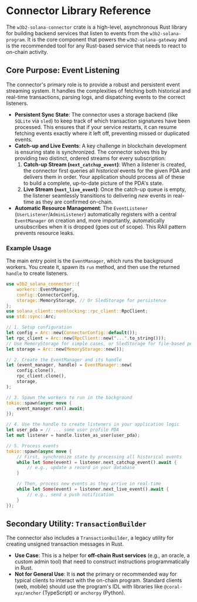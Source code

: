 # Connector Library Reference

The `w3b2-solana-connector` crate is a high-level, asynchronous Rust library for building backend services that listen to events from the `w3b2-solana-program`. It is the core component that powers the `w3b2-solana-gateway` and is the recommended tool for any Rust-based service that needs to react to on-chain activity.

## Core Purpose: Event Listening

The connector's primary role is to provide a robust and persistent event streaming system. It handles the complexities of fetching both historical and real-time transactions, parsing logs, and dispatching events to the correct listeners.

-   **Persistent Sync State**: The connector uses a storage backend (like `SQLite` via `sled`) to keep track of which transaction signatures have been processed. This ensures that if your service restarts, it can resume fetching events exactly where it left off, preventing missed or duplicated events.
-   **Catch-up and Live Events**: A key challenge in blockchain development is ensuring state is synchronized. The connector solves this by providing two distinct, ordered streams for every subscription:
    1.  **Catch-up Stream (`next_catchup_event`)**: When a listener is created, the connector first queries all *historical* events for the given PDA and delivers them in order. Your application should process all of these to build a complete, up-to-date picture of the PDA's state.
    2.  **Live Stream (`next_live_event`)**: Once the catch-up queue is empty, the listener seamlessly transitions to delivering *new* events in real-time as they are confirmed on-chain.
-   **Automatic Resource Management**: The `EventListener` (`UserListener`/`AdminListener`) automatically registers with a central `EventManager` on creation and, more importantly, automatically unsubscribes when it is dropped (goes out of scope). This RAII pattern prevents resource leaks.

### Example Usage

The main entry point is the `EventManager`, which runs the background workers. You create it, spawn its `run` method, and then use the returned `handle` to create listeners.

```rust
use w3b2_solana_connector::{
    workers::EventManager,
    config::ConnectorConfig,
    storage::MemoryStorage, // Or SledStorage for persistence
};
use solana_client::nonblocking::rpc_client::RpcClient;
use std::sync::Arc;

// 1. Setup configuration
let config = Arc::new(ConnectorConfig::default());
let rpc_client = Arc::new(RpcClient::new("...".to_string()));
// Use MemoryStorage for simple cases, or SledStorage for file-based persistence
let storage = Arc::new(MemoryStorage::new());

// 2. Create the EventManager and its handle
let (event_manager, handle) = EventManager::new(
    config.clone(),
    rpc_client.clone(),
    storage,
);

// 3. Spawn the workers to run in the background
tokio::spawn(async move {
    event_manager.run().await;
});

// 4. Use the handle to create listeners in your application logic
let user_pda = // ... some user profile PDA
let mut listener = handle.listen_as_user(user_pda);

// 5. Process events
tokio::spawn(async move {
    // First, synchronize state by processing all historical events
    while let Some(event) = listener.next_catchup_event().await {
        // e.g., update a record in your database
    }

    // Then, process new events as they arrive in real-time
    while let Some(event) = listener.next_live_event().await {
        // e.g., send a push notification
    }
});
```

## Secondary Utility: `TransactionBuilder`

The connector also includes a `TransactionBuilder`, a legacy utility for creating unsigned transaction messages in Rust.

-   **Use Case**: This is a helper for **off-chain Rust services** (e.g., an oracle, a custom admin tool) that need to construct instructions programmatically in Rust.
-   **Not for General Use**: It is **not** the primary or recommended way for typical clients to interact with the on-chain program. Standard clients (web, mobile) should use the program's IDL with libraries like `@coral-xyz/anchor` (TypeScript) or `anchorpy` (Python).